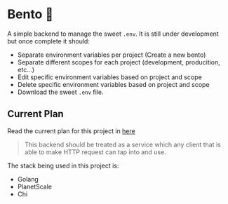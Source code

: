 # Bento 🍱

A simple backend to manage the sweet `.env`. It is still under development but once complete it should:

- Separate environment variables per project (Create a new bento)
- Separate different scopes for each project (development, producition, etc...)
- Edit specific environment variables based on project and scope
- Delete specific environment variables based on project and scope
- Download the sweet `.env` file.

## Current Plan

Read the current plan for this project in [here](/docs/PLANNING.md)

> This backend should be treated as a service which any client that is able to make HTTP request can tap into and use.

The stack being used in this project is:

- Golang
- PlanetScale
- Chi

